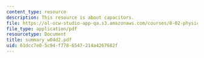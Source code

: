 ```yaml
---
content_type: resource
description: This resource is about capacitors.
file: https://ol-ocw-studio-app-qa.s3.amazonaws.com/courses/8-02-physics-ii-electricity-and-magnetism-spring-2007/61dcc7e05c94f7786547214a4267682f_summary_w04d2.pdf
file_type: application/pdf
resourcetype: Document
title: summary_w04d2.pdf
uid: 61dcc7e0-5c94-f778-6547-214a4267682f
---
```

